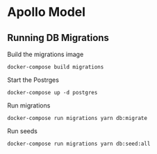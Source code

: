 # Apollo Model

## Running DB Migrations
Build the migrations image
```
docker-compose build migrations
```

Start the Postrges
```
docker-compose up -d postgres
```

Run migrations
```
docker-compose run migrations yarn db:migrate
```

Run seeds
```
docker-compose run migrations yarn db:seed:all
```